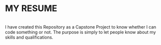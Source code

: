 <!DOCTYPE html>
<html lang="en">
    <head>
        <meta charset="UTF-8">
        <meta http-equiv="X-UA-Compatible" content="IE=edge">
        <meta name="viewport" content="width=device-width, initial-scale=1.0">
      <h1>MY RESUME</h1> <br/>
      I have created this Repository as a Capstone Project to know whether I can code something or not.
      The purpose is simply to let people know about my skills and qualifications.
    </body>
</html>
